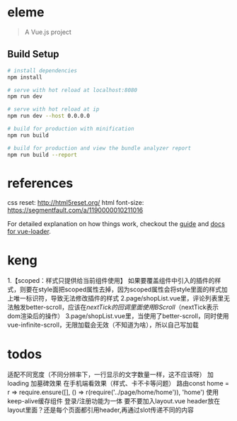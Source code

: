 # eleme

> A Vue.js project

## Build Setup

``` bash
# install dependencies
npm install

# serve with hot reload at localhost:8080
npm run dev

# serve with hot reload at ip
npm run dev --host 0.0.0.0

# build for production with minification
npm run build

# build for production and view the bundle analyzer report
npm run build --report
```

# references
css reset: http://html5reset.org/
html font-size: https://segmentfault.com/a/1190000010211016

For detailed explanation on how things work, checkout the [guide](http://vuejs-templates.github.io/webpack/) and [docs for vue-loader](http://vuejs.github.io/vue-loader).

# keng
1.【scoped：样式只提供给当前组件使用】
如果要覆盖组件中引入的插件的样式，则要在style面把scoped属性去掉，因为scoped属性会将style里面的样式加上唯一标识符，导致无法修改插件的样式
2.page/shopList.vue里，评论列表里无法触发better-scroll，应该在$nextTick的回调里面使用BScroll（$nextTick表示dom渲染后的操作）
3.page/shopList.vue里，当使用了better-scroll，同时使用vue-infinite-scroll，无限加载会无效（不知道为啥），所以自己写加载

# todos
适配不同宽度（不同分辨率下，一行显示的文字数量一样，这不应该呀）
加loading
加墓碑效果
在手机端看效果（样式、卡不卡等问题）
路由const home = r => require.ensure([], () => r(require('../page/home/home')), 'home')
使用keep-alive缓存组件
登录/注册功能为一体
要不要加入layout.vue
header放在layout里面？还是每个页面都引用header,再通过slot传递不同的内容
